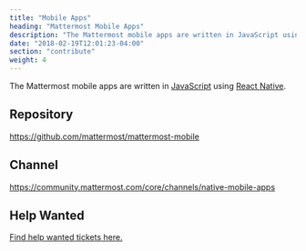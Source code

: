 ```yaml
---
title: "Mobile Apps"
heading: "Mattermost Mobile Apps"
description: "The Mattermost mobile apps are written in JavaScript using React Native. Learn more about our mobile app repo, community channel and more."
date: "2018-02-19T12:01:23-04:00"
section: "contribute"
weight: 4
---
```


The Mattermost mobile apps are written in [JavaScript](https://developer.mozilla.org/en-US/docs/Web/JavaScript) using [React Native](https://facebook.github.io/react-native/).

## Repository

https://github.com/mattermost/mattermost-mobile

## Channel

https://community.mattermost.com/core/channels/native-mobile-apps

## Help Wanted

[Find help wanted tickets here.](https://mattermost.com/pl/help-wanted-mattermost-mobile)
